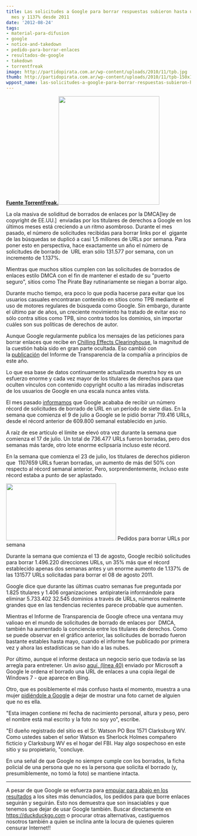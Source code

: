 ```yaml
---
title: Las solicitudes a Google para borrar respuestas subieron hasta un 100% en un
  mes y 1137% desde 2011
date: '2012-08-24'
tags:
- material-para-difusion
- google
- notice-and-takedown
- pedido-para-borrar-enlaces
- resultados-de-google
- takedown
- torrentfreak
image: http://partidopirata.com.ar/wp-content/uploads/2010/11/tpb.jpg
thumb: http://partidopirata.com.ar/wp-content/uploads/2010/11/tpb-150x150.jpg
wppost_name: las-solicitudes-a-google-para-borrar-respuestas-subieron-hasta-un-100-en-un-mes-y-1137-desde-2011
---
```


<strong><a href="https://torrentfreak.com/google-url-takedown-requests-up-100-in-a-month-up-1160-on-2011-120824/" target="_blank">Fuente TorrentFreak.</a><a href="http://partidopirata.com.ar/wp-content/uploads/2010/11/tpb.jpg"><img class="alignright size-full wp-image-243" title="The Pirate Bay" src="http://partidopirata.com.ar/wp-content/uploads/2010/11/tpb.jpg" alt="" width="275" height="295" /></a></strong>

La ola masiva de soliditud de borrados de enlaces por la DMCA[ley de copyright de EE.UU.]  enviadas por los titulares de derechos a Google en los últimos meses está creciendo a un ritmo asombroso. Durante el mes pasado, el número de solicitudes recibidas para borrar links por el  gigante de las búsquedas se duplicó a casi 1,5 millones de URLs por semana. Para poner esto en perspectiva, hace exactamente un año el número de solicitudes de borrado de  URL eran sólo 131.577 por semana, con un incremento de 1.137%.

Mientras que muchos sitios cumplen con las solicitudes de borrados de enlaces estilo DMCA con el fin de mantener el estado de su "puerto seguro", sitios como The Pirate Bay rutinariamente se niegan a borrar algo.

Durante mucho tiempo, era poco lo que podía hacerse para evitar que los usuarios casuales encontraran contenido en sitios como TPB mediante el uso de motores regulares de búsqueda como Google. Sin embargo, durante el último par de años, un creciente movimiento ha tratado de evitar eso no sólo contra sitios como TPB, sino contra todos los dominios, sin importar cuáles son sus políticas de derechos de autor.

Aunque Google regularmente publica los mensajes de las peticiones para borrar enlaces que recibe en <a href="http://www.chillingeffects.org/">Chilling Effects Clearinghouse</a>, la magnitud de la cuestión había sido en gran parte ocultada. Eso cambió con la <a href="http://torrentfreak.com/filestube-tops-google-copyright-takedown-list-120525/">publicación</a> del Informe de Transparencia de la compañía a principios de este año.

Lo que esa base de datos continuamente actualizada muestra hoy es un esfuerzo enorme y cada vez mayor de los titulares de derechos para que oculten vínculos con contenido copyright oculto a las miradas indiscretas de los usuarios de Google en una escala nunca antes vista.

El mes pasado <a href="http://partidopirata.com.ar/4579/google-se-enfrenta-con-un-millon-de-solicitudes-al-mes-para-eliminar-material-con-derechos-de-autor-de-sus-busquedas">informamos</a> que Google acababa de recibir un número récord de solicitudes de borrado de URL en un período de siete días. En la semana que comienza el 9 de julio a Google se le pidió borrar 719.416 URLs, desde el récord anterior de 609.800 semanal establecido en junio.

A raíz de ese artículo el límite se elevó otra vez durante la semana que comienza el 17 de julio. Un total de 736.477 URLs fueron borradas, pero dos semanas más tarde, otro lote enorme eclipsaría incluso este récord.

En la semana que comienza el 23 de julio, los titulares de derechos pidieron que  1107659 URLs fueran borradas, un aumento de más del 50% con respecto al récord semanal anterior. Pero, sorprendentemente, incluso este récord estaba a punto de ser aplastado.

<a href="http://partidopirata.com.ar/wp-content/uploads/2012/08/googletakedown.jpg"><img class="size-medium wp-image-6170" title="Pedidos para borrar URLs por semana" src="http://partidopirata.com.ar/wp-content/uploads/2012/08/googletakedown-300x155.jpg" alt="" width="300" height="155" /></a> Pedidos para borrar URLs por semana


Durante la semana que comienza el 13 de agosto, Google recibió solicitudes para borrar 1.496.220 direcciones URLs, un 35% más que el récord establecido apenas dos semanas antes y un enorme aumento de 1.137% de las 131577 URLs solicitadas para borrar el 08 de agosto 2011.

Google dice que durante las últimas cuatro semanas fue preguntada por 1.825 titulares y 1.406 organizaciones  antipiratería informándole para eliminar 5.733.402 32.545 dominios a través de URLs, números realmente grandes que en las tendencias recientes parece probable que aumenten.

Mientras el Informe de Transparencia de Google ofrece una ventana muy valioao en el mundo de solicitudes de borrado de enlaces por  DMCA, también ha aumentado la conciencia entre los titulares de derechos. Como se puede observar en el gráfico anterior, las solicitudes de borrado fueron bastante estables hasta mayo, cuando el informe fue publicado por primera vez y ahora las estadísticas se han ido a las nubes.

Por último, aunque el informe destaca un negocio serio que todavía se las arregla para entretener. Un aviso <a href="http://www.chillingeffects.org/notice.cgi?sID=354740">aquí, (línea 40)</a> enviado por Microsoft a Google le ordena el borrado una URL de enlaces a una copia ilegal de Windows 7 - que aparece en Bing.

Otro, que es posiblemente el más confuso hasta el momento, muestra a una mujer <a href="http://chillingeffects.org/N/487995">pidiéndole a Google</a> a dejar de mostrar una foto carnet de alguien que no es ella.

"Esta imagen contiene mi fecha de nacimiento personal, altura y peso, pero el nombre está mal escrito y la foto no soy yo", escribe.

"El dueño registrado del sitio es el Sr. Watson PO Box 1571 Clarksburg WV. Como ustedes saben el señor Watson es Sherlock Holmes compañero ficticio y Clarksburg WV es el hogar del FBI. Hay algo sospechoso en este sitio y su propietario, "concluye.

En una señal de que Google no siempre cumple con los borrados, la ficha policial de una persona que no es la persona que solicita el borrado (y, presumiblemente, no tomó la foto) se mantiene intacta.

<hr />

A pesar de que Google se esfuerza para <a href="http://partidopirata.com.ar/5883/google-empieza-a-castigar-sites-piratas-en-los-resultados-de-las-busquedas">empujar para abajo en los resultados</a> a los sites más denunciados, los pedidos para que borre enlaces seguirán y seguirán.
Esto nos demuestra que son insaciables y que tenemos que dejar de usar Google también.
Buscar directamente en <a href="https://duckduckgo.com/" target="_blank">https://duckduckgo.com</a> o procurar otras alternativas, castiguemos nosotros también a quien se inclina ante la locura de quienes quieren censurar Internet!!
